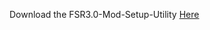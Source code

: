 Download the FSR3.0-Mod-Setup-Utility [Here](https://sharemods.com/mk5vltbh803d/FSR3_v1.7.12.rar.html)